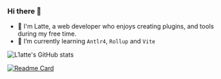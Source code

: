 ### Hi there 👋

- 🔭 I'm Latte, a web developer who enjoys creating plugins, and tools during my free time.
- 🌱 I’m currently learning `Antlr4`, `Rollup` and `Vite`

![L1atte's GitHub stats](https://github-readme-stats.vercel.app/api?username=L1atte&show_icons=true&theme=transparent)

[![Readme Card](https://github-readme-stats.vercel.app/api/pin/?username=anuraghazra&repo=github-readme-stats&show_owner=true&theme=transparent&layout=compact)](https://github.com/anuraghazra/github-readme-stats)



<!--
**L1atte/L1atte** is a ✨ _special_ ✨ repository because its `README.md` (this file) appears on your GitHub profile.

Here are some ideas to get you started:

- 🔭 I’m currently working on ...
- 🌱 I’m currently learning ...
- 👯 I’m looking to collaborate on ...
- 🤔 I’m looking for help with ...
- 💬 Ask me about ...
- 📫 How to reach me: ...
- 😄 Pronouns: ...
- ⚡ Fun fact: ...
-->